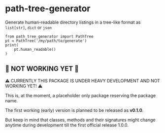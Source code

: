 # path-tree-generator

Generate human-readable directory listings in a tree-like format as `list[str]`, `dict` or `json`

    from path_tree_generator import PathTree
    pt = PathTree('/my/path/to/generate')
    print(
        pt.human_readable()
    )

## :construction: NOT WORKING YET :construction:

:warning: CURRENTLY THIS PACKAGE IS UNDER HEAVY DEVELOPMENT AND NOT WORKING YET! :warning:

This is, at the moment, a placeholder only package reserving the package name. 

The first working (early) version is planned to be released as **v0.1.0**.

But keep in mind that classes, methods and their signatures 
might change anytime during development till the first official release 1.0.0.
